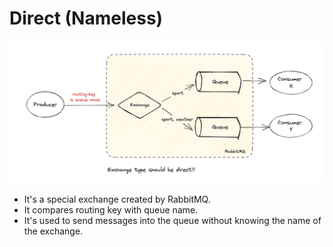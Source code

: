 # Direct (Nameless)

![nameless flow](https://github.com/kapozade/rabbitmq/blob/main/assets/direct-flow.png)

* It's a special exchange created by RabbitMQ.
* It compares routing key with queue name.
* It's used to send messages into the queue without knowing the name of the exchange.
